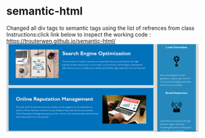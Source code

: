 # semantic-html
Changed all div tags to semantic tags using the list of refrences from class
Instructions:click link below to inspect the working code
: https://trouterwen.github.io/semantic-html/
![Alt text](./assets/images/Working-code-img.png)